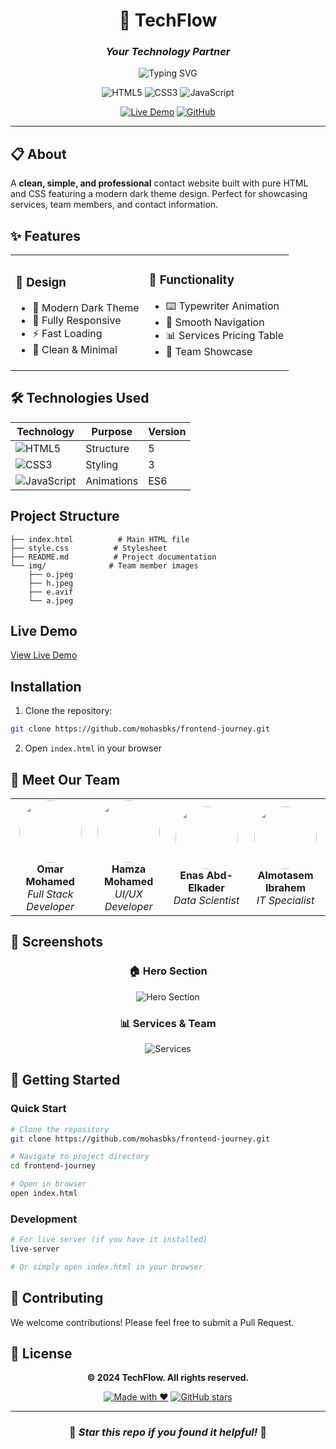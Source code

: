 <div align="center">

# 🚀 TechFlow
### *Your Technology Partner*

<img src="https://readme-typing-svg.herokuapp.com?font=Fira+Code&size=22&duration=3000&pause=1000&color=18BC9C&center=true&vCenter=true&width=600&lines=Transforming+Ideas+Into+Digital+Reality;Professional+Web+Development;Modern+Dark+Theme+Design;Clean+%26+Simple+Interface" alt="Typing SVG" />

![HTML5](https://img.shields.io/badge/html5-%23E34F26.svg?style=for-the-badge&logo=html5&logoColor=white)
![CSS3](https://img.shields.io/badge/css3-%231572B6.svg?style=for-the-badge&logo=css3&logoColor=white)
![JavaScript](https://img.shields.io/badge/javascript-%23323330.svg?style=for-the-badge&logo=javascript&logoColor=%23F7DF1E)

[![Live Demo](https://img.shields.io/badge/🌐_Live_Demo-18BC9C?style=for-the-badge)](https://mohasbks.github.io/frontend-journey/)
[![GitHub](https://img.shields.io/badge/GitHub-100000?style=for-the-badge&logo=github&logoColor=white)](https://github.com/mohasbks/frontend-journey)

---

</div>

## 📋 About

A **clean, simple, and professional** contact website built with pure HTML and CSS featuring a modern dark theme design. Perfect for showcasing services, team members, and contact information.

## ✨ Features

<table>
<tr>
<td>

### 🎨 **Design**
- 🌙 Modern Dark Theme
- 📱 Fully Responsive
- ⚡ Fast Loading
- 🎯 Clean & Minimal

</td>
<td>

### 🚀 **Functionality**
- ⌨️ Typewriter Animation
- 🧭 Smooth Navigation
- 📊 Services Pricing Table
- 👥 Team Showcase

</td>
</tr>
</table>

## 🛠️ Technologies Used

<div align="center">

| Technology | Purpose | Version |
|------------|---------|----------|
| ![HTML5](https://img.shields.io/badge/HTML5-E34F26?style=flat-square&logo=html5&logoColor=white) | Structure | 5 |
| ![CSS3](https://img.shields.io/badge/CSS3-1572B6?style=flat-square&logo=css3&logoColor=white) | Styling | 3 |
| ![JavaScript](https://img.shields.io/badge/JavaScript-F7DF1E?style=flat-square&logo=javascript&logoColor=black) | Animations | ES6 |

</div>

## Project Structure

```
├── index.html          # Main HTML file
├── style.css          # Stylesheet
├── README.md          # Project documentation
└── img/              # Team member images
    ├── o.jpeg
    ├── h.jpeg
    ├── e.avif
    └── a.jpeg
```

## Live Demo

[View Live Demo](https://mohasbks.github.io/frontend-journey/)

## Installation

1. Clone the repository:
```bash
git clone https://github.com/mohasbks/frontend-journey.git
```

2. Open `index.html` in your browser

## 👥 Meet Our Team

<div align="center">

<table>
<tr>
<td align="center">
<img src="https://github.com/mohasbks.png" width="100px" style="border-radius: 50%"><br>
<b>Omar Mohamed</b><br>
<i>Full Stack Developer</i>
</td>
<td align="center">
<img src="https://github.com/mohasbks.png" width="100px" style="border-radius: 50%"><br>
<b>Hamza Mohamed</b><br>
<i>UI/UX Developer</i>
</td>
<td align="center">
<img src="https://github.com/mohasbks.png" width="100px" style="border-radius: 50%"><br>
<b>Enas Abd-Elkader</b><br>
<i>Data Scientist</i>
</td>
<td align="center">
<img src="https://github.com/mohasbks.png" width="100px" style="border-radius: 50%"><br>
<b>Almotasem Ibrahem</b><br>
<i>IT Specialist</i>
</td>
</tr>
</table>

</div>

## 📸 Screenshots

<div align="center">

### 🏠 Hero Section
![Hero Section](https://via.placeholder.com/800x400/1a1a1a/18BC9C?text=TechFlow+Hero+Section)

### 📊 Services & Team
![Services](https://via.placeholder.com/800x400/1a1a1a/ffffff?text=Services+%26+Team+Section)

</div>

## 🚀 Getting Started

### Quick Start
```bash
# Clone the repository
git clone https://github.com/mohasbks/frontend-journey.git

# Navigate to project directory
cd frontend-journey

# Open in browser
open index.html
```

### Development
```bash
# For live server (if you have it installed)
live-server

# Or simply open index.html in your browser
```

## 🤝 Contributing

We welcome contributions! Please feel free to submit a Pull Request.

## 📄 License

<div align="center">

**© 2024 TechFlow. All rights reserved.**

[![Made with ❤️](https://img.shields.io/badge/Made%20with-❤️-red.svg)](https://github.com/mohasbks/frontend-journey)
[![GitHub stars](https://img.shields.io/github/stars/mohasbks/frontend-journey?style=social)](https://github.com/mohasbks/frontend-journey/stargazers)

---

### 🌟 *Star this repo if you found it helpful!* 🌟

</div>
